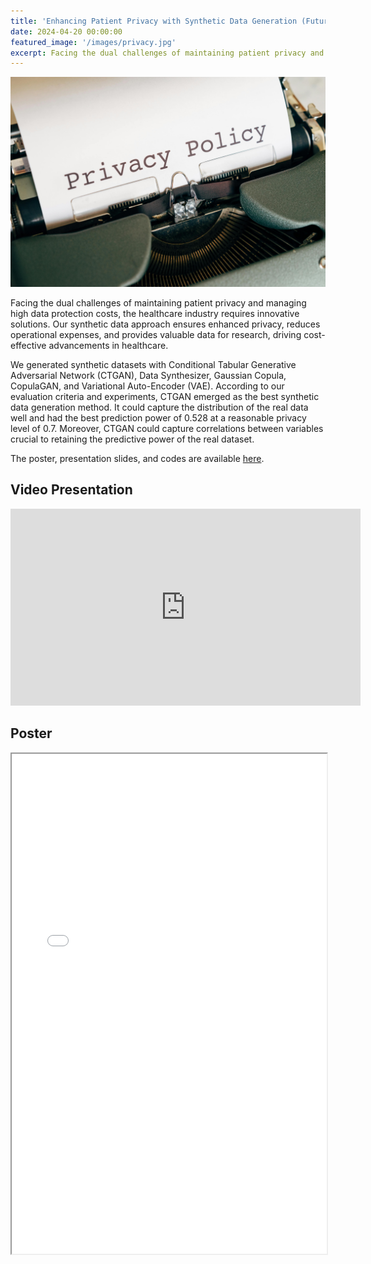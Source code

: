 ```yaml
---
title: 'Enhancing Patient Privacy with Synthetic Data Generation (Future Edelman Impact Competition Finalist)'
date: 2024-04-20 00:00:00
featured_image: '/images/privacy.jpg'
excerpt: Facing the dual challenges of maintaining patient privacy and managing high data protection costs, the healthcare industry requires innovative solutions. Our synthetic data approach ensures enhanced privacy, reduces operational expenses, and provides valuable data for research, driving cost-effective advancements in healthcare.
---
```


![](/images/privacy.jpg)

Facing the dual challenges of maintaining patient privacy and managing high data protection costs, the healthcare industry requires innovative solutions. Our synthetic data approach ensures enhanced privacy, reduces operational expenses, and provides valuable data for research, driving cost-effective advancements in healthcare.

We generated synthetic datasets with Conditional Tabular Generative Adversarial Network (CTGAN), Data Synthesizer, Gaussian Copula, CopulaGAN, and Variational Auto-Encoder (VAE). According to our evaluation criteria and experiments, CTGAN emerged as the best synthetic data generation method. It could capture the distribution of the real data well and had the best prediction power of 0.528 at a reasonable privacy level of 0.7. Moreover, CTGAN could capture correlations between variables crucial to retaining the predictive power of the real dataset.

The poster, presentation slides, and codes are available [here](https://qrco.de/bevxN8).

## Video Presentation

<iframe width="560" height="315" src="https://www.youtube.com/embed/eySDd-LilzY?si=_iqFP5egJ4DgJ5b5" title="YouTube video player" frameborder="0" allow="accelerometer; autoplay; clipboard-write; encrypted-media; gyroscope; picture-in-picture; web-share" referrerpolicy="strict-origin-when-cross-origin" allowfullscreen></iframe>

## Poster

<iframe width="100%" height="800" src="/pdf/IPPoster.pdf">
